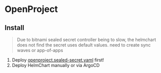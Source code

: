 # OpenProject

## Install

> Due to bitnami sealed secret controller being to slow, the helmchart does not find the secret uses default values. need to create sync waves or app-of-apps

1. Deploy [openproject.sealed-secret.yaml](k8s-manifests/openproject.sealed-secret.yaml) first!
1. Deploy HelmChart manually or via ArgoCD